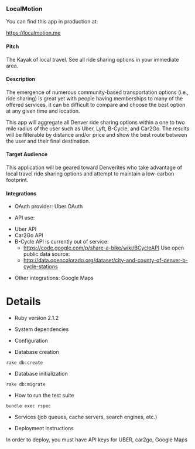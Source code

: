 ### LocalMotion

You can find this app in production at:

https://localmotion.me

#### Pitch

The Kayak of local travel.
See all ride sharing options in your immediate area.

#### Description

The emergence of numerous community-based transportation options (i.e., ride
sharing) is great yet with people having memberships to many of the offered services,
it can be difficult to compare and choose the best option at any given time and
location.

This app will aggregate all Denver ride sharing options within a one to two mile
radius of the user such as Uber, Lyft, B-Cycle, and Car2Go.  The results will be
filterable by distance and/or price and show the best route between the user and
their final destination.

#### Target Audience

This application will be geared toward Denverites who take advantage of local
travel ride sharing options and attempt to maintain a low-carbon footprint.

#### Integrations

* OAuth provider:
  Uber OAuth

* API use:
- Uber API
- Car2Go API
- B-Cycle API is currently out of service:
     - https://code.google.com/p/share-a-bike/wiki/BCycleAPI
  Use open public data source:
     - http://data.opencolorado.org/dataset/city-and-county-of-denver-b-cycle-stations

* Other integrations:
Google Maps


# Details

* Ruby version 2.1.2

* System dependencies

* Configuration

* Database creation
```
rake db:create
```

* Database initialization
```
rake db:migrate
```

* How to run the test suite
```
bundle exec rspec
```

* Services (job queues, cache servers, search engines, etc.)

* Deployment instructions

In order to deploy, you must have API keys for UBER, car2go, Google Maps
